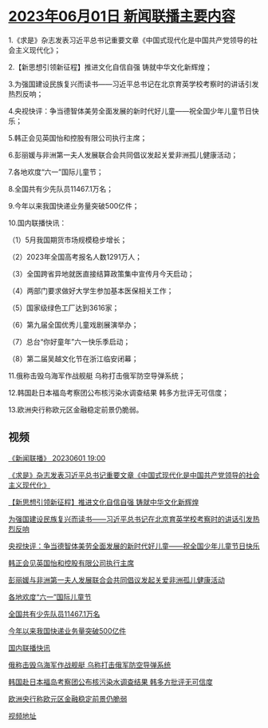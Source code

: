 # [2023年06月01日 新闻联播主要内容](https://tv.cctv.com/lm/xwlb/day/20230601.shtml)

1.《求是》杂志发表习近平总书记重要文章《中国式现代化是中国共产党领导的社会主义现代化》；

2.【新思想引领新征程】推进文化自信自强 铸就中华文化新辉煌；

3.为强国建设民族复兴而读书——习近平总书记在北京育英学校考察时的讲话引发热烈反响；

4.央视快评：争当德智体美劳全面发展的新时代好儿童——祝全国少年儿童节日快乐；

5.韩正会见英国怡和控股有限公司执行主席；

6.彭丽媛与非洲第一夫人发展联合会共同倡议发起关爱非洲孤儿健康活动；

7.各地欢度“六一”国际儿童节；

8.全国共有少先队员11467.1万名；

9.今年以来我国快递业务量突破500亿件；

10.国内联播快讯：

（1）5月我国期货市场规模稳步增长；

（2）2023年全国高考报名人数1291万人；

（3）全国跨省异地就医直接结算政策集中宣传月今天启动；

（4）两部门要求做好大学生参加基本医保相关工作；

（5）国家级绿色工厂达到3616家；

（6）第九届全国优秀儿童戏剧展演举办；

（7）总台“你好童年”六一快乐季启动；

（8）第二届吴越文化节在浙江临安闭幕；

11.俄称击毁乌海军作战舰艇 乌称打击俄军防空导弹系统；

12.韩国赴日本福岛考察团公布核污染水调查结果 韩多方批评无可信度；

13.欧洲央行称欧元区金融稳定前景仍脆弱。

## 视频

[《新闻联播》 20230601 19:00](https://tv.cctv.com/2023/06/01/VIDEN3hvX4SuWoYuDkVy49s6230601.shtml)

[《求是》杂志发表习近平总书记重要文章《中国式现代化是中国共产党领导的社会主义现代化》](https://tv.cctv.com/2023/06/01/VIDEo6uDiGzAWN07LARXMhwq230601.shtml)

[【新思想引领新征程】推进文化自信自强 铸就中华文化新辉煌](https://tv.cctv.com/2023/06/01/VIDEbVnNRkXe2PbR6NRCP8lX230601.shtml)

[为强国建设民族复兴而读书——习近平总书记在北京育英学校考察时的讲话引发热烈反响](https://tv.cctv.com/2023/06/01/VIDEgElEMCbnPTFMaePex0JS230601.shtml)

[央视快评：争当德智体美劳全面发展的新时代好儿童——祝全国少年儿童节日快乐](https://tv.cctv.com/2023/06/01/VIDEdJXAZBk96qmuyrP6LH0n230601.shtml)

[韩正会见英国怡和控股有限公司执行主席](https://tv.cctv.com/2023/06/01/VIDEM30vILSr0EFIXlqykzQB230601.shtml)

[彭丽媛与非洲第一夫人发展联合会共同倡议发起关爱非洲孤儿健康活动](https://tv.cctv.com/2023/06/01/VIDEXFE1PKgNbaYXMseNC65M230601.shtml)

[各地欢度“六一”国际儿童节](https://tv.cctv.com/2023/06/01/VIDEJh0fFRg4pfuuyqeoYmHu230601.shtml)

[全国共有少先队员11467.1万名](https://tv.cctv.com/2023/06/01/VIDEE51W43IkAYLJHuVzDGxX230601.shtml)

[今年以来我国快递业务量突破500亿件](https://tv.cctv.com/2023/06/01/VIDEioNvhTTHj9sBRn2Vf6DX230601.shtml)

[国内联播快讯](https://tv.cctv.com/2023/06/01/VIDEGO4pUGtTMKLW0rnYKH3F230601.shtml)

[俄称击毁乌海军作战舰艇 乌称打击俄军防空导弹系统](https://tv.cctv.com/2023/06/01/VIDE63ti9BVYYpyBHHBQxZey230601.shtml)

[韩国赴日本福岛考察团公布核污染水调查结果 韩多方批评无可信度](https://tv.cctv.com/2023/06/01/VIDELrs0Py0Iu7Tri5feptHC230601.shtml)

[欧洲央行称欧元区金融稳定前景仍脆弱](https://tv.cctv.com/2023/06/01/VIDEC9Mw1ZImqRRwfFNlAOGz230601.shtml)

[视频地址](https://tv.cctv.com/lm/xwlb/day/20230601.shtml) 

